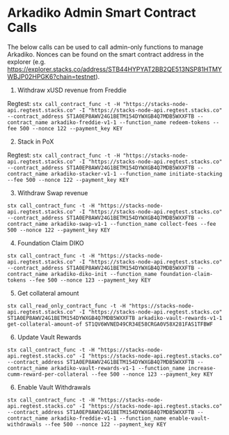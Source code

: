 # Arkadiko Admin Smart Contract Calls

The below calls can be used to call admin-only functions to manage Arkadiko. Nonces can be found on the smart contract address in the explorer (e.g. https://explorer.stacks.co/address/STB44HYPYAT2BB2QE513NSP81HTMYWBJP02HPGK6?chain=testnet).

1. Withdraw xUSD revenue from Freddie

Regtest:
`stx call_contract_func -t -H "https://stacks-node-api.regtest.stacks.co" -I "https://stacks-node-api.regtest.stacks.co" --contract_address ST1A0EP8AWV24G1BETM154DYWXGB4Q7MDB5WXXFTB --contract_name arkadiko-freddie-v1-1 --function_name redeem-tokens --fee 500 --nonce 122 --payment_key KEY`

2. Stack in PoX

Regtest:
`stx call_contract_func -t -H "https://stacks-node-api.regtest.stacks.co" -I "https://stacks-node-api.regtest.stacks.co" --contract_address ST1A0EP8AWV24G1BETM154DYWXGB4Q7MDB5WXXFTB --contract_name arkadiko-stacker-v1-1 --function_name initiate-stacking --fee 500 --nonce 122 --payment_key KEY`

3. Withdraw Swap revenue

`stx call_contract_func -t -H "https://stacks-node-api.regtest.stacks.co" -I "https://stacks-node-api.regtest.stacks.co" --contract_address ST1A0EP8AWV24G1BETM154DYWXGB4Q7MDB5WXXFTB --contract_name arkadiko-swap-v1-1 --function_name collect-fees --fee 500 --nonce 122 --payment_key KEY`

4. Foundation Claim DIKO

`stx call_contract_func -t -H "https://stacks-node-api.regtest.stacks.co" -I "https://stacks-node-api.regtest.stacks.co" --contract_address ST1A0EP8AWV24G1BETM154DYWXGB4Q7MDB5WXXFTB --contract_name arkadiko-diko-init --function_name foundation-claim-tokens --fee 500 --nonce 123 --payment_key KEY`

5. Get collateral amount

`stx call_read_only_contract_func -t -H "https://stacks-node-api.regtest.stacks.co" -I "https://stacks-node-api.regtest.stacks.co" ST1A0EP8AWV24G1BETM154DYWXGB4Q7MDB5WXXFTB arkadiko-vault-rewards-v1-1 get-collateral-amount-of ST1QV6WVNED49CR34E58CRGA0V58X281FAS1TFBWF`

6. Update Vault Rewards

`stx call_contract_func -t -H "https://stacks-node-api.regtest.stacks.co" -I "https://stacks-node-api.regtest.stacks.co" --contract_address ST1A0EP8AWV24G1BETM154DYWXGB4Q7MDB5WXXFTB --contract_name arkadiko-vault-rewards-v1-1 --function_name increase-cumm-reward-per-collateral --fee 500 --nonce 123 --payment_key KEY`

6. Enable Vault Withdrawals

`stx call_contract_func -t -H "https://stacks-node-api.regtest.stacks.co" -I "https://stacks-node-api.regtest.stacks.co" --contract_address ST1A0EP8AWV24G1BETM154DYWXGB4Q7MDB5WXXFTB --contract_name arkadiko-freddie-v1-1 --function_name enable-vault-withdrawals --fee 500 --nonce 122 --payment_key KEY`
